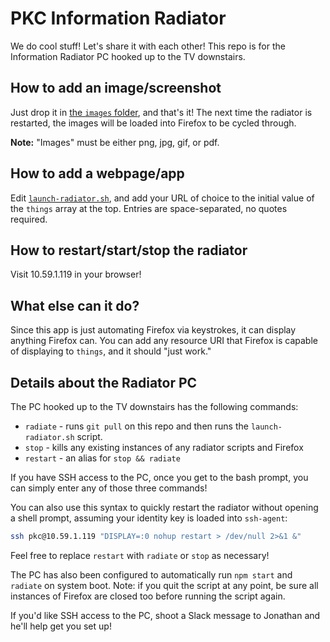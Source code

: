 PKC Information Radiator
=====
We do cool stuff! Let's share it with each other! This repo is for the Information Radiator PC hooked up to the TV downstairs.

## How to add an image/screenshot
Just drop it in [the `images` folder](https://github.com/jming422/info-radiator/tree/master/images), and that's it! The next time the radiator is restarted, the images will be loaded into Firefox to be cycled through.

**Note:** "Images" must be either png, jpg, gif, or pdf.

## How to add a webpage/app
Edit [`launch-radiator.sh`](https://github.com/jming422/info-radiator/blob/master/launch-radiator.sh), and add your URL of choice to the initial value of the `things` array at the top. Entries are space-separated, no quotes required.

## How to restart/start/stop the radiator
Visit 10.59.1.119 in your browser!

## What else can it do?
Since this app is just automating Firefox via keystrokes, it can display anything Firefox can. You can add any resource URI that Firefox is capable of displaying to `things`, and it should "just work."

## Details about the Radiator PC
The PC hooked up to the TV downstairs has the following commands:
  - `radiate` - runs `git pull` on this repo and then runs the `launch-radiator.sh` script.
  - `stop` - kills any existing instances of any radiator scripts and Firefox
  - `restart` - an alias for `stop && radiate`

If you have SSH access to the PC, once you get to the bash prompt, you can simply enter any of those three commands!

You can also use this syntax to quickly restart the radiator without opening a shell prompt, assuming your identity key is loaded into `ssh-agent`:
```bash
ssh pkc@10.59.1.119 "DISPLAY=:0 nohup restart > /dev/null 2>&1 &"
```
Feel free to replace `restart` with `radiate` or `stop` as necessary!

The PC has also been configured to automatically run `npm start` and `radiate` on system boot. Note: if you quit the script at any point, be sure all instances of Firefox are closed too before running the script again.

If you'd like SSH access to the PC, shoot a Slack message to Jonathan and he'll help get you set up!
